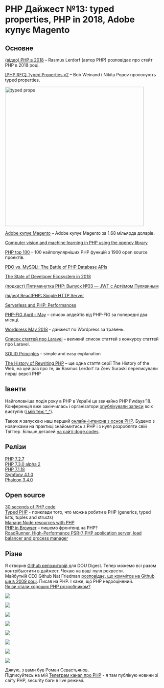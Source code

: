 # PHP Дайжест №13: typed properties, PHP in 2018, Adobe купує Magento

## Основне
[(відео) PHP в 2018](https://www.youtube.com/watch?v=umxGUWYmiSw) – Rasmus Lerdorf (автор PHP) розповідає про стейт PHP в 2018 році.

[[PHP RFC] Typed Properties v2](https://wiki.php.net/rfc/typed_properties_v2) – Bob Weinand і Nikita Popov пропонують typed properties.

<img src="https://dzwonsemrish7.cloudfront.net/items/1D2o0W392v1507260k08/Image%202018-06-22%20at%203.42.22%20PM.png?v=0d242bda" alt="typed props" width="453px" heigth="176px"/>

[Adobe купує Magento](http://news.adobe.com/press-release/corporate/adobe-acquire-magento-commerce) – Adobe купує Magento за 1.68 мільярда доларів.

[Computer vision and machine learning in PHP using the opencv library](https://medium.com/@morozovsk/computer-vision-and-machine-learning-in-php-using-the-opencv-library-3131fe9df94b)

[PHP top 100](https://www.exakat.io/top-100-php-functions/) – 100 найпопулярніших PHP функцій з 1900 open source проектів.

[PDO vs. MySQLi: The Battle of PHP Database APIs](https://websitebeaver.com/php-pdo-vs-mysqli)

[The State of Developer Ecosystem in 2018](https://www.jetbrains.com/research/devecosystem-2018/)

[(подкаст) Пятиминутка PHP: Выпуск №33 — JWT c Артёмом Пулявиным](http://5minphp.ru/episode33/)

[(відео) ReactPHP: Simple HTTP Server](https://www.youtube.com/watch?v=iNH3CPZQ_Ms&feature=youtu.be)

[Serverless and PHP: Performances](http://mnapoli.fr/serverless-php-performances/)

[PHP-FIG April - May](https://medium.com/php-fig/updates-from-php-fig-april-and-may-32b1b47997ea) – список апдейтів від PHP-FIG за попередні два місяці.

[Wordpress May 2018](https://wordpress.org/news/2018/06/the-month-in-wordpress-may-2018/) - дайжест по Wordpress за травень.

[Список статтей про Laravel](https://github.com/laravel/blog-contest-may-mayhem/issues?q=is%3Aissue+is%3Aopen+sort%3Areactions-%2B1-desc) – великий список статтей з конкурсу статтей про Laravel.

[SOLID Principles](https://hackernoon.com/solid-principles-simple-and-easy-explanation-f57d86c47a7f) – simple and easy explanation

[The History of Rewriting PHP](https://thehistoryoftheweb.com/php/) – ще одна стаття серії The History of the Web, на цей раз про те, як Rasmus Lerdorf та Zeev Suraski переписували перші версії PHP


## Івенти
Найголовніша подія року в PHP в Україні це звичайно PHP Fwdays'18.\
Конференція вже закінчилась і організатори [опублікували записи](https://fwdays.com/en/event/php-fwdays-2018) всіх виступів ([і мій теж ^_^](https://www.youtube.com/watch?v=4-KkQmlAfSs)).

Також я запускаю наш перший [онлайн-інтенсив з основ PHP](https://doge.codes/php). Будемо з новачками на практиці знайомитись з РНР і з нуля розробляти свій Твіттер. Більше деталей [на сайті doge.codes](https://doge.codes/php).

## Релізи
[PHP 7.2.7](http://php.net/archive/2018.php#id2018-06-21-2)\
[PHP 7.3.0 alpha 2](http://php.net/archive/2018.php#id2018-06-21-1)\
[PHP 7.1.18](http://php.net/archive/2018.php#id2018-05-25-1)\
[Symfony 4.1.0](http://symfony.com/blog/symfony-4-1-0-released)\
[Phalcon 3.4.0](https://github.com/phalcon/cphalcon/releases/tag/v3.4.0)

## Open source
[30 seconds of PHP code](https://github.com/appzcoder/30-seconds-of-php-code)\
[Typed PHP](https://github.com/spatie/typed) - приклади того, что можна робити в PHP (generics, typed lists, tuples and structs)\
[Manage Node resources with PHP](https://github.com/nesk/rialto)\
[PHP in Browser](https://github.com/oraoto/pib) – пишемо фронтенд на PHP?\
[RoadRunner, High-Performance PSR-7 PHP application server, load balancer and process manager](https://github.com/spiral/roadrunner)

## Різне
Я створив [Github репозиторій](https://github.com/sevastyanovio/php-digest) для DOU Digest. Тепер можемо всі разом контрібьютити в дайжест. Чекаю на ваші пулл реквести.\
Майбутній СЕО Github Nat Friedman [розповідає, що коммітов на Github ще в 2009 році](https://www.reddit.com/r/PHP/comments/8pias6/nat_friedman_future_ceo_of_github_my_first_commit/). Писав на PHP. І каже, що PHP недооцінений.\
[Як ви стали хороших PHP розробником?](https://www.reddit.com/r/PHP/comments/8qcqvf/how_does_one_become_a_good_php_developer/)

![](https://i.redditmedia.com/-j1iHmO33IkE1AQ8I6J7_Ti0zH75P2C143TtqCowlpc.png?s=ec8e488f3820eac31f7ee8331c12565b)

![](https://i.redditmedia.com/qMfCRHCUJjVMbmp5mJ7rksu01blIlvmKSL9wKeBYL7M.png?s=13b0ede078401189d3c1b500169098a6)

![](https://i.imgur.com/OjnRkW8.png)

![](https://i.imgur.com/jOo627t.jpg)

![](https://i.redditmedia.com/2dRc5HHd6yInVnlS9S3sT3NKxsh-Ieo8Qf-S63Phsww.png?s=7bff78fafad73f75182e95cecfdd5a58)

![](https://i.redditmedia.com/SQobEZNNV2DZIeV3Ht6yOH-0hREnqLfEurbSgw4gh4Y.png?s=45bf9f2ca82cc6cc4b713492acb03c98)

![](https://i.redditmedia.com/IZsv7WtOARd8I_Yee2sKZ7DE8PlHkPhvy4uZGBEfMEc.jpg?s=137039d658c11432bc0dc4ddcb9ed595)

![](https://i.redditmedia.com/xeXBNs_SyVwVlPVttg29NiyHiq31aleXAPiuWj9N59s.png?s=d30c57fa8f8cd84abcfe1bf74d883dbe)

Дякую, з вами був Роман Севастьянов.\
Підписуйтесь на мій [Телеграм канал про PHP](https://t.me/elephant_php) - я там публікую новини зі світу PHP, security баги в live режимі.
